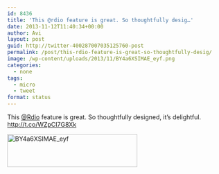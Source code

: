 ```yaml
---
id: 8436
title: 'This @rdio feature is great. So thoughtfully desig…'
date: 2013-11-12T11:40:34+00:00
author: Avi
layout: post
guid: http://twitter-400287007035125760-post
permalink: /post/this-rdio-feature-is-great-so-thoughtfully-desig/
image: /wp-content/uploads/2013/11/BY4a6XSIMAE_eyf.png
categories:
  - none
tags:
  - micro
  - tweet
format: status
---
```

This [@Rdio](http://twitter.com/Rdio) feature is great. So thoughtfully designed, it’s delightful. http://t.co/WZpCI7G8Xk

<img width="300" height="76" src="http://aviflax.com/wp-content/uploads/2013/11/BY4a6XSIMAE_eyf.png" class="attachment-medium" alt="BY4a6XSIMAE_eyf" />